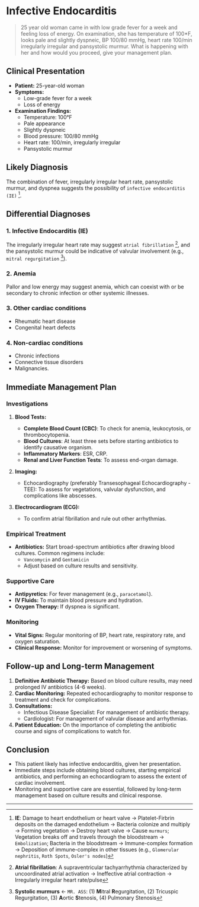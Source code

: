 # Infective Endocarditis

> 25 year old woman came in with low grade fever for a week and feeling loss of energy. On examination, she has temperature of 100\*F, looks pale and slightly dyspneic, BP 100/80 mmHg, heart rate 100/min irregularly irregular and pansystolic murmur. What is happening with her and how would you proceed, give your management plan.

## Clinical Presentation

- **Patient:** 25-year-old woman
- **Symptoms:**
  - Low-grade fever for a week
  - Loss of energy
- **Examination Findings:**
  - Temperature: 100°F
  - Pale appearance
  - Slightly dyspneic
  - Blood pressure: 100/80 mmHg
  - Heart rate: 100/min, irregularly irregular
  - Pansystolic murmur

## Likely Diagnosis

The combination of fever, irregularly irregular heart rate, pansystolic murmur, and dyspnea suggests the possibility of `infective endocarditis (IE)` [^1].

## Differential Diagnoses

### 1. Infective Endocarditis (IE)

The irregularly irregular heart rate may suggest `atrial fibrillation` [^2], and the pansystolic murmur could be indicative of valvular involvement (e.g., `mitral regurgitation` [^3]).

[^1]: **IE**: Damage to heart endothelium or heart valve → Platelet-Firbrin deposits on the damaged endothelium → Bacteria colonize and multiply → Forming vegetation → Destroy heart valve → Cause `murmurs`; Vegetation breaks off and travels through the bloodstream → `Embolization`; Bacteria in the bloodstream → Immune-complex formation → Deposition of immune-complex in other tissues (e.g., `Glomerular nephritis`, `Roth Spots`, `Osler's nodes`)
[^2]: **Atrial fibrillation**: A supraventricular tachyarrhythmia characterized by uncoordinated atrial activation → Ineffective atrial contraction → Irregularly irregular heart rate/pulse
[^3]: **Systolic murmurs** ← `MR. ASS`: (1) **M**itral **R**egurgitation, (2) Tricuspic Regurgitation, (3) **A**ortic **S**tenosis, (4) Pulmonary Stenosis

### 2. Anemia

Pallor and low energy may suggest anemia, which can coexist with or be secondary to chronic infection or other systemic illnesses.

### 3. Other cardiac conditions

- Rheumatic heart disease
- Congenital heart defects

### 4. Non-cardiac conditions

- Chronic infections
- Connective tissue disorders
- Malignancies.

## Immediate Management Plan

### Investigations

1. **Blood Tests:**

   - **Complete Blood Count (CBC)**: To check for anemia, leukocytosis, or thrombocytopenia.
   - **Blood Cultures**: At least three sets before starting antibiotics to identify causative organism.
   - **Inflammatory Markers**: ESR, CRP.
   - **Renal and Liver Function Tests**: To assess end-organ damage.

2. **Imaging:**

   - Echocardiography (preferably Transesophageal Echocardiography - TEE): To assess for vegetations, valvular dysfunction, and complications like abscesses.

3. **Electrocardiogram (ECG):**
   - To confirm atrial fibrillation and rule out other arrhythmias.

### Empirical Treatment

- **Antibiotics:** Start broad-spectrum antibiotics after drawing blood cultures. Common regimens include:
  - `Vancomycin` and `Gentamicin`
  - Adjust based on culture results and sensitivity.

### Supportive Care

- **Antipyretics:** For fever management (e.g., `paracetamol`).
- **IV Fluids:** To maintain blood pressure and hydration.
- **Oxygen Therapy:** If dyspnea is significant.

### Monitoring

- **Vital Signs:** Regular monitoring of BP, heart rate, respiratory rate, and oxygen saturation.
- **Clinical Response:** Monitor for improvement or worsening of symptoms.

## Follow-up and Long-term Management

1. **Definitive Antibiotic Therapy:** Based on blood culture results, may need prolonged IV antibiotics (4-6 weeks).
2. **Cardiac Monitoring:** Repeated echocardiography to monitor response to treatment and check for complications.
3. **Consultations:**
   - Infectious Disease Specialist: For management of antibiotic therapy.
   - Cardiologist: For management of valvular disease and arrhythmias.
4. **Patient Education:** On the importance of completing the antibiotic course and signs of complications to watch for.

## Conclusion

- This patient likely has infective endocarditis, given her presentation.
- Immediate steps include obtaining blood cultures, starting empirical antibiotics, and performing an echocardiogram to assess the extent of cardiac involvement.
- Monitoring and supportive care are essential, followed by long-term management based on culture results and clinical response.

---
